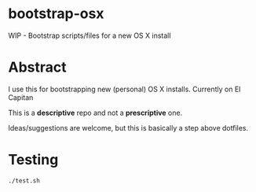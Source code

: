 # bootstrap-osx
WIP - Bootstrap scripts/files for a new OS X install

# Abstract
I use this for bootstrapping new (personal) OS X installs. Currently on El Capitan

This is a **descriptive** repo and not a **prescriptive** one.

Ideas/suggestions are welcome, but this is basically a step above dotfiles.

# Testing
`./test.sh`

